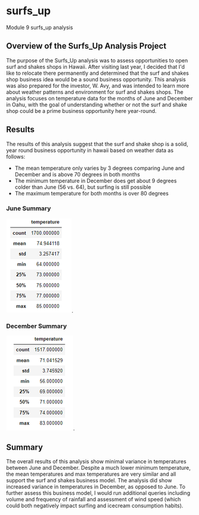 # surfs_up
Module 9 surfs_up analysis

## Overview of the Surfs_Up Analysis Project
The purpose of the Surfs_Up analysis was to assess opportunities to open surf and shakes shops in Hawaii. After visiting last year, I decided that I'd like to relocate there permanently and determined that the surf and shakes shop business idea would be a sound business opportunity. This analysis was also prepared for the investor, W. Avy, and was intended to learn more about weather patterns and environment for surf and shakes shops. The analysis focuses on temperature data for the months of June and December in Oahu, with the goal of understanding whether or not the surf and shake shop could be a prime business opportunity here year-round.

## Results
The results of this analysis suggest that the surf and shake shop is a solid, year round business opportunity in hawaii based on weather data as follows: 
- The mean temperature only varies by 3 degrees comparing June and December and is above 70 degrees in both months
- The minimum temperature in December does get about 9 degrees colder than June (56 vs. 64), but surfing is still possible
- The maximum temperature for both months is over 80 degrees

### June Summary
![](/Resources/june_summary.png).

### December Summary
![](/Resources/dec_summary.png).

## Summary 
The overall results of this analysis show minimal variance in temperatures between June and December. Despite a much lower minimum temperature, the mean temperatures and max temperatures are very similar and all support the surf and shakes business model. The analysis did show increased variance in temperatures in December, as opposed to June. To further assess this business model, I would run additional queries including volume and frequency of rainfall and assessment of wind speed (which could both negatively impact surfing and icecream consumption habits). 
